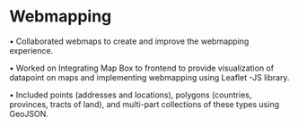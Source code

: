 # Webmapping

• Collaborated webmaps to create and improve the webmapping experience.

• Worked on Integrating Map Box to frontend to provide visualization of datapoint on maps and implementing webmapping using Leaflet -JS library.

• Included points (addresses and locations), polygons (countries, provinces, tracts of land), and multi-part
   collections of these types using GeoJSON. 

